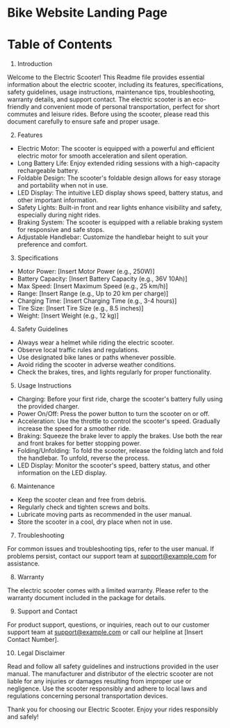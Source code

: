 # Bike Website Landing Page

# Table of Contents

1. Introduction

Welcome to the Electric Scooter! This Readme file provides essential information about the electric scooter, including its features, specifications, safety guidelines, usage instructions, maintenance tips, troubleshooting, warranty details, and support contact.
The electric scooter is an eco-friendly and convenient mode of personal transportation, perfect for short commutes and leisure rides. Before using the scooter, please read this document carefully to ensure safe and proper usage.

2. Features

* Electric Motor: The scooter is equipped with a powerful and efficient electric motor for smooth acceleration and silent operation.
* Long Battery Life: Enjoy extended riding sessions with a high-capacity rechargeable battery.
* Foldable Design: The scooter's foldable design allows for easy storage and portability when not in use.
* LED Display: The intuitive LED display shows speed, battery status, and other important information.
* Safety Lights: Built-in front and rear lights enhance visibility and safety, especially during night rides.
* Braking System: The scooter is equipped with a reliable braking system for responsive and safe stops.
* Adjustable Handlebar: Customize the handlebar height to suit your preference and comfort.

3. Specifications

* Motor Power: [Insert Motor Power (e.g., 250W)]
* Battery Capacity: [Insert Battery Capacity (e.g., 36V 10Ah)]
* Max Speed: [Insert Maximum Speed (e.g., 25 km/h)]
* Range: [Insert Range (e.g., Up to 20 km per charge)]
* Charging Time: [Insert Charging Time (e.g., 3-4 hours)]
* Tire Size: [Insert Tire Size (e.g., 8.5 inches)]
* Weight: [Insert Weight (e.g., 12 kg)]

4. Safety Guidelines

* Always wear a helmet while riding the electric scooter.
* Observe local traffic rules and regulations.
* Use designated bike lanes or paths whenever possible.
* Avoid riding the scooter in adverse weather conditions.
* Check the brakes, tires, and lights regularly for proper functionality.

5. Usage Instructions

* Charging: Before your first ride, charge the scooter's battery fully using the provided charger.
* Power On/Off: Press the power button to turn the scooter on or off.
* Acceleration: Use the throttle to control the scooter's speed. Gradually increase the speed for a smoother ride.
* Braking: Squeeze the brake lever to apply the brakes. Use both the rear and front brakes for better stopping power.
* Folding/Unfolding: To fold the scooter, release the folding latch and fold the handlebar. To unfold, reverse the process.
* LED Display: Monitor the scooter's speed, battery status, and other information on the LED display.

6. Maintenance

* Keep the scooter clean and free from debris.
* Regularly check and tighten screws and bolts.
* Lubricate moving parts as recommended in the user manual.
* Store the scooter in a cool, dry place when not in use.

7. Troubleshooting

For common issues and troubleshooting tips, refer to the user manual. If problems persist, contact our support team at support@example.com for assistance.

8. Warranty

The electric scooter comes with a limited warranty. Please refer to the warranty document included in the package for details.

9. Support and Contact

For product support, questions, or inquiries, reach out to our customer support team at support@example.com or call our helpline at [Insert Contact Number].

10. Legal Disclaimer

Read and follow all safety guidelines and instructions provided in the user manual. The manufacturer and distributor of the electric scooter are not liable for any injuries or damages resulting from improper use or negligence. Use the scooter responsibly and adhere to local laws and regulations concerning personal transportation devices.

Thank you for choosing our Electric Scooter. Enjoy your rides responsibly and safely!